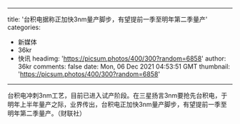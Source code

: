 
---
title: '台积电据称正加快3nm量产脚步，有望提前一季至明年第二季量产'
categories: 
 - 新媒体
 - 36kr
 - 快讯
headimg: 'https://picsum.photos/400/300?random=6858'
author: 36kr
comments: false
date: Mon, 06 Dec 2021 04:53:51 GMT
thumbnail: 'https://picsum.photos/400/300?random=6858'
---

<div>   
台积电冲刺3nm工艺，目前已进入试产阶段。在三星扬言3nm要抢先台积电，于明年上半年量产之际，业界传出，台积电正加快3nm量产脚步，有望提前一季至明年第二季量产。（财联社）  
</div>
            